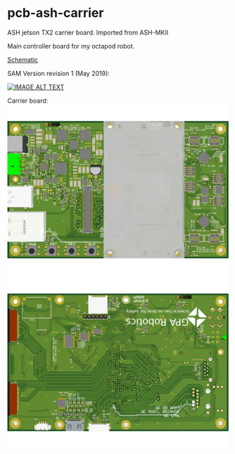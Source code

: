 # pcb-ash-carrier
ASH jetson TX2 carrier board. Imported from ASH-MKII

Main controller board for my octapod robot. 

[Schematic](https://raw.githubusercontent.com/Atmelfan/pcb-ash-carrier/master/schematic.pdf)

SAM Version revision 1 (May 2019):

[![IMAGE ALT TEXT](http://img.youtube.com/vi/Iza4ah-3IUo/0.jpg)](http://www.youtube.com/watch?v=Iza4ah-3IUo "SAM the octapod")

Carrier board:
![Top side](https://github.com/Atmelfan/pcb-ash-carrier/blob/master/board_top.png)
![Bottom side](https://github.com/Atmelfan/pcb-ash-carrier/blob/master/board_bot.png)
